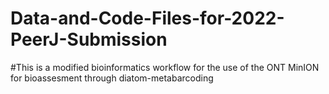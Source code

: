 # Data-and-Code-Files-for-2022-PeerJ-Submission

#This is a modified bioinformatics workflow for the use of the ONT MinION for bioassesment through diatom-metabarcoding 
